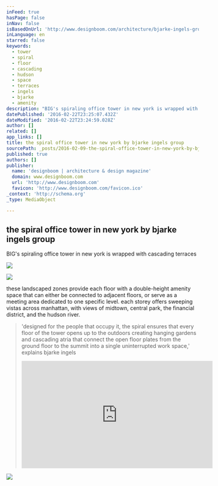 ```yaml
---
inFeed: true
hasPage: false
inNav: false
isBasedOnUrl: 'http://www.designboom.com/architecture/bjarke-ingels-group-big-the-spiral-hudson-yards-new-york-02-08-2016/'
inLanguage: en
starred: false
keywords:
  - tower
  - spiral
  - floor
  - cascading
  - hudson
  - space
  - terraces
  - ingels
  - bjarke
  - amenity
description: "BIG's spiraling office tower in new york is wrapped with cascading terraces "
datePublished: '2016-02-22T23:25:07.432Z'
dateModified: '2016-02-22T23:24:59.028Z'
author: []
related: []
app_links: []
title: the spiral office tower in new york by bjarke ingels group
sourcePath: _posts/2016-02-09-the-spiral-office-tower-in-new-york-by-bjarke-ingels-group.md
published: true
authors: []
publisher:
  name: 'designboom | architecture & design magazine'
  domain: www.designboom.com
  url: 'http://www.designboom.com'
  favicon: 'http://www.designboom.com/favicon.ico'
_context: 'http://schema.org'
_type: MediaObject

---
```

<article style=""><h1>the spiral office tower in new york by bjarke ingels group</h1><p>BIG's spiraling office tower in new york is wrapped with cascading terraces </p><img src="https://s3-us-west-2.amazonaws.com/the-grid-img/p/e16403d87d67ebb0e5e695b11c56b42dec692403.jpg" /></article>

![](https://the-grid-user-content.s3-us-west-2.amazonaws.com/a199c787-98d9-4a48-99b8-efc9dea73c51.jpg)

these landscaped zones provide each floor with a double-height amenity space that can either be connected to adjacent floors, or serve as a meeting area dedicated to one specific level. each storey offers sweeping vistas across manhattan, with views of midtown, central park, the financial district, and the hudson river.

> 'designed for the people that occupy it, the spiral ensures that every floor of the tower opens up to the outdoors creating hanging gardens and cascading atria that connect the open floor plates from the ground floor to the summit into a single uninterrupted work space,' explains bjarke ingels
> 
> <iframe src="https://player.vimeo.com/video/154618590?title=0&amp;byline=0&amp;portrait=0" width="500" height="281" frameborder="0" webkitallowfullscreen="" mozallowfullscreen="" allowfullscreen="" style=""></iframe>
> 
> 

![](https://the-grid-user-content.s3-us-west-2.amazonaws.com/c8ddfd9c-ba5d-4f7b-b43e-a2c76288e2b5.jpg)